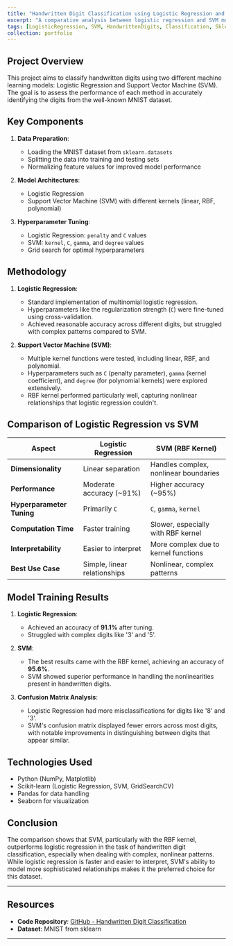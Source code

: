 ```yaml
---
title: "Handwritten Digit Classification using Logistic Regression and SVM"
excerpt: "A comparative analysis between logistic regression and SVM models for digit recognition tasks"
tags: [LogisticRegression, SVM, HandwrittenDigits, Classification, Sklearn, DataProcessing, HyperparameterTuning, ModelComparison, MachineLearning]
collection: portfolio
---
```


## Project Overview

This project aims to classify handwritten digits using two different machine learning models: Logistic Regression and Support Vector Machine (SVM). The goal is to assess the performance of each method in accurately identifying the digits from the well-known MNIST dataset.

## Key Components

1. **Data Preparation**:
   - Loading the MNIST dataset from `sklearn.datasets`
   - Splitting the data into training and testing sets
   - Normalizing feature values for improved model performance

2. **Model Architectures**:
   - Logistic Regression
   - Support Vector Machine (SVM) with different kernels (linear, RBF, polynomial)

3. **Hyperparameter Tuning**:
   - Logistic Regression: `penalty` and `C` values
   - SVM: `kernel`, `C`, `gamma`, and `degree` values
   - Grid search for optimal hyperparameters

## Methodology

1. **Logistic Regression**:
   - Standard implementation of multinomial logistic regression.
   - Hyperparameters like the regularization strength (`C`) were fine-tuned using cross-validation.
   - Achieved reasonable accuracy across different digits, but struggled with complex patterns compared to SVM.

2. **Support Vector Machine (SVM)**:
   - Multiple kernel functions were tested, including linear, RBF, and polynomial.
   - Hyperparameters such as `C` (penalty parameter), `gamma` (kernel coefficient), and `degree` (for polynomial kernels) were explored extensively.
   - RBF kernel performed particularly well, capturing nonlinear relationships that logistic regression couldn't.

## Comparison of Logistic Regression vs SVM

| Aspect               | Logistic Regression           | SVM (RBF Kernel)                   |
|----------------------|-------------------------------|------------------------------------|
| **Dimensionality**    | Linear separation             | Handles complex, nonlinear boundaries |
| **Performance**       | Moderate accuracy (~91%)      | Higher accuracy (~95%)             |
| **Hyperparameter Tuning** | Primarily `C`               | `C`, `gamma`, `kernel`             |
| **Computation Time**  | Faster training               | Slower, especially with RBF kernel |
| **Interpretability**  | Easier to interpret           | More complex due to kernel functions |
| **Best Use Case**     | Simple, linear relationships  | Nonlinear, complex patterns        |

## Model Training Results

1. **Logistic Regression**:
   - Achieved an accuracy of **91.1%** after tuning.
   - Struggled with complex digits like '3' and '5'.

2. **SVM**:
   - The best results came with the RBF kernel, achieving an accuracy of **95.6%**.
   - SVM showed superior performance in handling the nonlinearities present in handwritten digits.

3. **Confusion Matrix Analysis**:
   - Logistic Regression had more misclassifications for digits like '8' and '3'.
   - SVM's confusion matrix displayed fewer errors across most digits, with notable improvements in distinguishing between digits that appear similar.

## Technologies Used

- Python (NumPy, Matplotlib)
- Scikit-learn (Logistic Regression, SVM, GridSearchCV)
- Pandas for data handling
- Seaborn for visualization

## Conclusion

The comparison shows that SVM, particularly with the RBF kernel, outperforms logistic regression in the task of handwritten digit classification, especially when dealing with complex, nonlinear patterns. While logistic regression is faster and easier to interpret, SVM's ability to model more sophisticated relationships makes it the preferred choice for this dataset.

---
## Resources

- **Code Repository**: [GitHub - Handwritten Digit Classification](https://github.com/RiccardoCampanella/Pattern_Recognition)
- **Dataset**: MNIST from sklearn

---